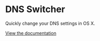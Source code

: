 # DNS Switcher
Quickly change your DNS settings in OS X.

[View the documentation](http://mattmcneeney.github.io/DNSSwitcher/)
